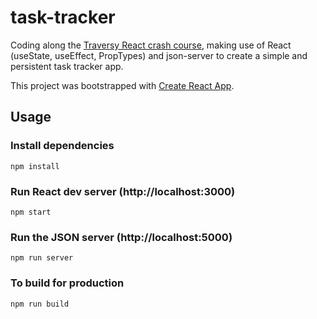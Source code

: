 # task-tracker

Coding along the [Traversy React crash course](https://youtu.be/w7ejDZ8SWv8), making use of React (useState, useEffect, PropTypes) and json-server to create a simple and persistent task tracker app.

This project was bootstrapped with [Create React App](https://github.com/facebook/create-react-app).

## Usage

### Install dependencies

```
npm install
```

### Run React dev server (http://localhost:3000)

```
npm start
```

### Run the JSON server (http://localhost:5000)

```
npm run server
```

### To build for production

```
npm run build
```
